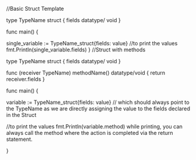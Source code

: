 //Basic Struct Template

type TypeName struct {
fields datatype/ void
}

func main() {

single_variable := TypeName_struct{fields: value}
//to print the values
fmt.Println(single_variable.fields)
}
//Struct with methods 

type TypeName struct {
fields datatype/ void
}

func (receiver TypeName) methodName() datatype/void {
 return receiver.fields
}

func main() {

variable := TypeName_struct{fields: value} // which should always point to the TypeName as we are directly assigning the value to the fields declared in the Struct
 
//to print the values
fmt.Println(variable.method) while printing, you can always call the method where the action is completed via the return statement. 

}
